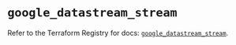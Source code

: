 # `google_datastream_stream`

Refer to the Terraform Registry for docs: [`google_datastream_stream`](https://registry.terraform.io/providers/hashicorp/google-beta/6.14.1/docs/resources/google_datastream_stream).
